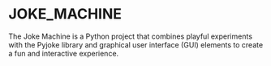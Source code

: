 # JOKE_MACHINE
The Joke Machine is a Python project that combines playful experiments with the Pyjoke library and graphical user interface (GUI) elements to create a fun and interactive experience.
